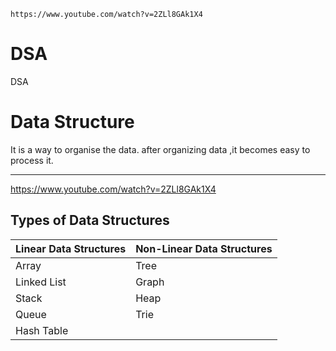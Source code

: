 `https://www.youtube.com/watch?v=2ZLl8GAk1X4`
# DSA
DSA
<h1>Data Structure</h1>
<div>
 It is a way to organise the data.
after organizing data ,it becomes easy to process it.
</div>
<hr>
 
 https://www.youtube.com/watch?v=2ZLl8GAk1X4
     
<h2>Types of Data Structures</h2>

<table>
    <thead>
        <tr>
            <th>Linear Data Structures</th>
            <th>Non-Linear Data Structures</th>
        </tr>
    </thead>
    <tbody>
        <tr>
            <td>Array</td>
            <td>Tree</td>
        </tr>
        <tr>
            <td>Linked List</td>
            <td>Graph</td>
        </tr>
        <tr>
            <td>Stack</td>
            <td>Heap</td>
        </tr>
        <tr>
            <td>Queue</td>
            <td>Trie</td>
        </tr>
        <tr>
            <td>Hash Table</td>
            <td></td>
        </tr>
    </tbody>
</table>

 

